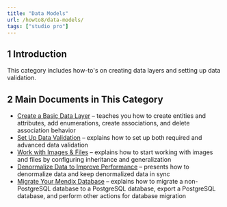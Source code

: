 ```yaml
---
title: "Data Models"
url: /howto8/data-models/
tags: ["studio pro"]
---
```


## 1 Introduction

This category includes how-to's on creating data layers and setting up data validation.

## 2 Main Documents in This Category

* [Create a Basic Data Layer](/howto8/data-models/create-a-basic-data-layer/) – teaches you how to create entities and attributes, add enumerations, create associations, and delete association behavior
* [Set Up Data Validation](/howto8/data-models/setting-up-data-validation/) – explains how to set up both required and advanced data validation
* [Work with Images & Files](/howto8/data-models/working-with-images-and-files/) – explains how to start working with images and files by configuring inheritance and generalization
* [Denormalize Data to Improve Performance](/howto8/data-models/denormalize-data-to-improve-performance/) – presents how to denormalize data and keep denormalized data in sync
* [Migrate Your Mendix Database](/howto8/data-models/migrating-your-mendix-database/) – explains how to migrate a non-PostgreSQL database to a PostgreSQL database, export a PostgreSQL database, and perform other actions for database migration
